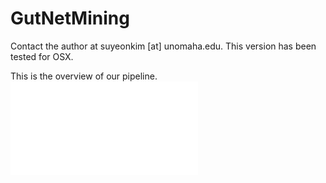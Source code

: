 # GutNetMining

Contact the author at suyeonkim [at] unomaha.edu. This version has been tested for OSX. 

This is the overview of our pipeline. 
![Overviewpipeline.pdf]("Overviewpipeline.pdf)




